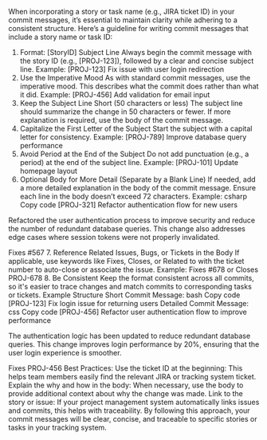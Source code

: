 When incorporating a story or task name (e.g., JIRA ticket ID) in your commit messages, it’s essential to maintain clarity while adhering to a consistent structure. Here’s a guideline for writing commit messages that include a story name or task ID:

1. Format: [StoryID] Subject Line
Always begin the commit message with the story ID (e.g., [PROJ-123]), followed by a clear and concise subject line.
Example: [PROJ-123] Fix issue with user login redirection
2. Use the Imperative Mood
As with standard commit messages, use the imperative mood. This describes what the commit does rather than what it did.
Example: [PROJ-456] Add validation for email input
3. Keep the Subject Line Short (50 characters or less)
The subject line should summarize the change in 50 characters or fewer.
If more explanation is required, use the body of the commit message.
4. Capitalize the First Letter of the Subject
Start the subject with a capital letter for consistency.
Example: [PROJ-789] Improve database query performance
5. Avoid Period at the End of the Subject
Do not add punctuation (e.g., a period) at the end of the subject line.
Example: [PROJ-101] Update homepage layout
6. Optional Body for More Detail (Separate by a Blank Line)
If needed, add a more detailed explanation in the body of the commit message.
Ensure each line in the body doesn’t exceed 72 characters.
Example:
csharp
Copy code
[PROJ-321] Refactor authentication flow for new users

Refactored the user authentication process to improve security and 
reduce the number of redundant database queries. This change also 
addresses edge cases where session tokens were not properly invalidated.

Fixes #567
7. Reference Related Issues, Bugs, or Tickets in the Body
If applicable, use keywords like Fixes, Closes, or Related to with the ticket number to auto-close or associate the issue.
Example: Fixes #678 or Closes PROJ-678
8. Be Consistent
Keep the format consistent across all commits, so it's easier to trace changes and match commits to corresponding tasks or tickets.
Example Structure
Short Commit Message:
bash
Copy code
[PROJ-123] Fix login issue for returning users
Detailed Commit Message:
css
Copy code
[PROJ-456] Refactor user authentication flow to improve performance

The authentication logic has been updated to reduce redundant database 
queries. This change improves login performance by 20%, ensuring that 
the user login experience is smoother. 

Fixes PROJ-456
Best Practices:
Use the ticket ID at the beginning: This helps team members easily find the relevant JIRA or tracking system ticket.
Explain the why and how in the body: When necessary, use the body to provide additional context about why the change was made.
Link to the story or issue: If your project management system automatically links issues and commits, this helps with traceability.
By following this approach, your commit messages will be clear, concise, and traceable to specific stories or tasks in your tracking system.






